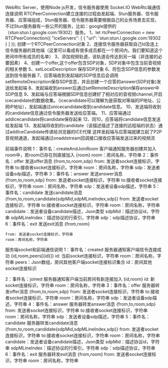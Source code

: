 WebRtc Server，使用Node js开发，信令服务器使用 Socket.IO
WebRtc端通信连接说明
RTCPeerConnection建立连接的过程由发起端、Stun服务器、信令服务器、应答端组成，Stun服务器、信令服务器需要根据自己的业务场景去实现，不过Stun服务器有一些公开的服务，比如：google提供的（stun:stun.l.google.com:19302）服务。
1、let rtcPeerConnection = new RTCPeerConnection({ "iceServers": [ { "url": 'stun:stun.l.google.com:19302 } ] }); 创建一个RTCPeerConnection对象
2、连接信令服务器获取自己Id及连上信令服务器的其他端（这里可以看成有很多成员都在一个房间内，我们要知道这个房间中所有成员的名单）
3、添加视频轨道，该轨道会传达到另一端（非连接的必要因素）
4、创建一个offer,这个offer包含SDP对象，SDP对象中包含当前音视频的相关参数
5、setLocalDescription 保存SDP对象
6、将包含SDP信息的参数发送到信令服务器
7、应答端收到发起端的SDP信息后会调用setRemoteDescription保存SDP信息，并且创建一个应答的answer(SDP对象)发送给发起端
8、发起端收到answer后通过setRemoteDescription保存answer中SDP信息
9、发起端与应答端根据SDP信息创建好了相对应的音视频channel,开启icecandidate的数据收集。（icecandidate可以理解为是获取对等端的IP地址、公网IP地址），发起端通过onicecandidate收到candidate信息。
10、发送端将收到的candidate信息通过信令服务器发送给应答端。
11、应答端通过addicecandidate将candidate保存起来
12、同10，应答端将candidate信息发送给发起端
13、发起端将收到的candidate（该描述描述了连接的远程端的状态）通过addIceCandidate传递给浏览器的ICE代理
这样发起端与应答端就建立起了P2P音视频通道，发起端通过onaddstream回调接口接收应答端发送过来的视频流

前端事件说明
1：事件名：createAndJoinRoom    客户端通知服务器创建并加入room中，若room已存在则直接加入 {room}
    room：房间名称，字符串
2：事件名：offer 发送offer消息 {from,to,room,sdp}
    from: 发送者socket连接标识，字符串
    to:接收者socket连接标识，字符串
    room：房间名称，字符串
    sdp：发送者设备sdp描述，字符串
3：事件名：answer 发送answer消息 {from,to,room,sdp}
    from: 发送者socket连接标识，字符串
    to:接收者socket连接标识，字符串
    room：房间名称，字符串
    sdp：发送者设备sdp描述，字符串
5：事件名：candidate  发送candidate消息 {from,to,room,candidate{sdpMid,sdpMLineIndex,sdp}}
    from: 发送者socket连接标识，字符串
    to:接收者socket连接标识，字符串
    room：房间名称，字符串
    candidate：发送者设备candidate描述，Json类型
      sdpMid：描述协议id，字符串
      sdpMLineIndex：描述协议的行索引，字符串
      sdp：sdp描述协议，字符串
6：事件名：exit  发送exit消息 {from,room}

    from: 发送者socket连接标识，字符串
    room：房间名称，字符串

服务端socket和前端通信说明
1：事件名：created   服务器通知客户端信令连接成功 {id,room,peers[{id}]}
    id: 当前socket连接标识，字符串
    room：房间名称，字符串
    peers：Json数组，房间其他客户端socket连接标识集合
      id：房间其他socket连接标识

2：事件名：joined   服务器通知客户端当前房间有新连接加入 {id,room}
    id: 新socket连接标识，字符串
    room：房间名称，字符串
3：事件名：offer  服务器转发offer消息 {from,to,room,sdp}
    from: 发送者socket连接标识，字符串
    to:接收者socket连接标识，字符串
    room：房间名称，字符串
    sdp：发送者设备sdp描述，字符串
4：事件名：answer  服务器转发answer消息 {from,to,room,sdp}
    from: 发送者socket连接标识，字符串
    to:接收者socket连接标识，字符串
    room：房间名称，字符串
    sdp：发送者设备sdp描述，字符串
5：事件名：candidate  服务器转发candidate消息 {from,to,room,candidate{sdpMid,sdpMLineIndex,sdp}}
    from: 发送者socket连接标识，字符串
    to:接收者socket连接标识，字符串
    room：房间名称，字符串
    candidate：发送者设备candidate描述，Json类型
       sdpMid：描述协议id，字符串
       sdpMLineIndex：描述协议的行索引，字符串
       sdp：sdp描述协议，字符串
6：事件名：exit  服务器转发exit消息 {from,room}
    from: 发送者socket连接标识，字符串
    room：房间名称，字符串
